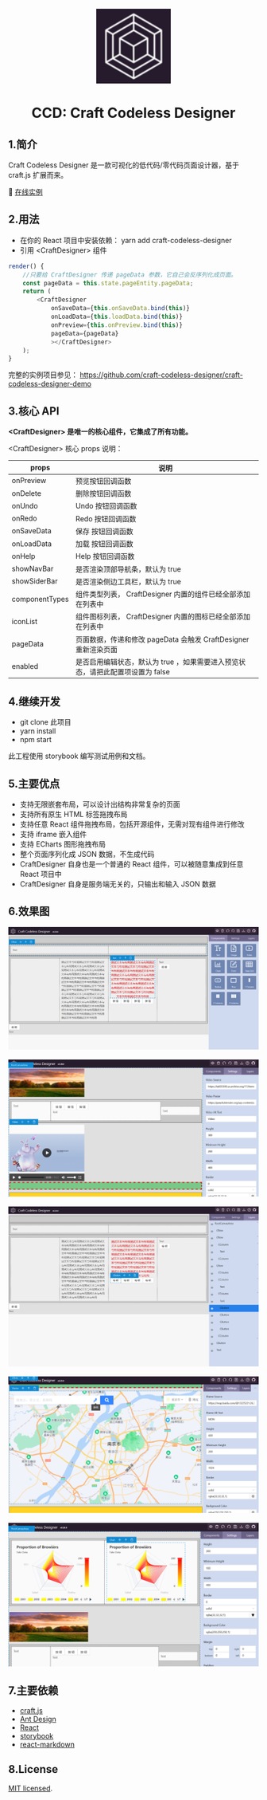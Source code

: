 <p align="center">
    <img width="150" src="./src/assets/ccd.png">
</p>

<h1 align="center">CCD: Craft Codeless Designer</h1>

## 1.简介

Craft Codeless Designer 是一款可视化的低代码/零代码页面设计器，基于 craft.js 扩展而来。

🚀 [在线实例](https://craft-codeless-designer.github.io/craft-codeless-designer/)

## 2.用法

- 在你的 React 项目中安装依赖： yarn add craft-codeless-designer
- 引用 &lt;CraftDesigner&gt; 组件

```javascript
render() {
    //只要给 CraftDesigner 传递 pageData 参数，它自己会反序列化成页面。
    const pageData = this.state.pageEntity.pageData;
    return (
        <CraftDesigner
            onSaveData={this.onSaveData.bind(this)}
            onLoadData={this.loadData.bind(this)}
            onPreview={this.onPreview.bind(this)}
            pageData={pageData}
            ></CraftDesigner>
    );
}
```

完整的实例项目参见： https://github.com/craft-codeless-designer/craft-codeless-designer-demo

## 3.核心 API

**&lt;CraftDesigner&gt; 是唯一的核心组件，它集成了所有功能。**

&lt;CraftDesigner&gt; 核心 props 说明：

| props          | 说明                                                                           |
| -------------- | ------------------------------------------------------------------------------ |
| onPreview      | 预览按钮回调函数                                                               |
| onDelete       | 删除按钮回调函数                                                               |
| onUndo         | Undo 按钮回调函数                                                              |
| onRedo         | Redo 按钮回调函数                                                              |
| onSaveData     | 保存 按钮回调函数                                                              |
| onLoadData     | 加载 按钮回调函数                                                              |
| onHelp         | Help 按钮回调函数                                                              |
| showNavBar     | 是否渲染顶部导航条，默认为 true                                                |
| showSiderBar   | 是否渲染侧边工具栏，默认为 true                                                |
| componentTypes | 组件类型列表， CraftDesigner 内置的组件已经全部添加在列表中                    |
| iconList       | 组件图标列表， CraftDesigner 内置的图标已经全部添加在列表中                    |
| pageData       | 页面数据，传递和修改 pageData 会触发 CraftDesigner 重新渲染页面                |
| enabled        | 是否启用编辑状态，默认为 true ，如果需要进入预览状态，请把此配置项设置为 false |

## 4.继续开发

- git clone 此项目
- yarn install
- npm start

此工程使用 storybook 编写测试用例和文档。

## 5.主要优点

- 支持无限嵌套布局，可以设计出结构非常复杂的页面
- 支持所有原生 HTML 标签拖拽布局
- 支持任意 React 组件拖拽布局，包括开源组件，无需对现有组件进行修改
- 支持 iframe 嵌入组件
- 支持 ECharts 图形拖拽布局
- 整个页面序列化成 JSON 数据，不生成代码
- CraftDesigner 自身也是一个普通的 React 组件，可以被随意集成到任意 React 项目中
- CraftDesigner 自身是服务端无关的，只输出和输入 JSON 数据

## 6.效果图

<img src="./src/assets/1.png">
<br/>
<br/>
<img src="./src/assets/2.png">
<br/>
<br/>
<img src="./src/assets/3.png">
<br/>
<br/>
<img src="./src/assets/4.png">
<br/>
<br/>
<img src="./src/assets/5.png">

## 7.主要依赖

- [craft.js](https://github.com/prevwong/craft.js)
- [Ant Design](https://ant.design)
- [React](https://reactjs.org/)
- [storybook](https://github.com/storybookjs/storybook)
- [react-markdown](https://github.com/remarkjs/react-markdown)

## 8.License

[MIT licensed](./LICENSE).
